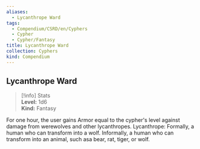 ```yaml
---
aliases:
  - Lycanthrope Ward
tags:
  - Compendium/CSRD/en/Cyphers
  - Cypher
  - Cypher/Fantasy
title: Lycanthrope Ward
collection: Cyphers
kind: Compendium
---
```

## Lycanthrope Ward  
>[!info] Stats  
> **Level:** 1d6  
> **Kind:** Fantasy
  
For one hour, the user gains Armor equal to the cypher's level against damage from werewolves and other lycanthropes. Lycanthrope: Formally, a human who can transform into a wolf. Informally, a human who can transform into an animal, such asa bear, rat, tiger, or wolf.